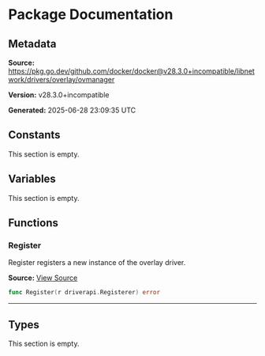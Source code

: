 # Package Documentation

## Metadata

**Source:** https://pkg.go.dev/github.com/docker/docker@v28.3.0+incompatible/libnetwork/drivers/overlay/ovmanager

**Version:** v28.3.0+incompatible

**Generated:** 2025-06-28 23:09:35 UTC

## Constants

This section is empty.

## Variables

This section is empty.

## Functions

### Register

Register registers a new instance of the overlay driver.

**Source:** [View Source](https://github.com/docker/docker/blob/v28.3.0/libnetwork/drivers/overlay/ovmanager/ovmanager.go#L49)  

```go
func Register(r driverapi.Registerer) error
```

---

## Types

This section is empty.

